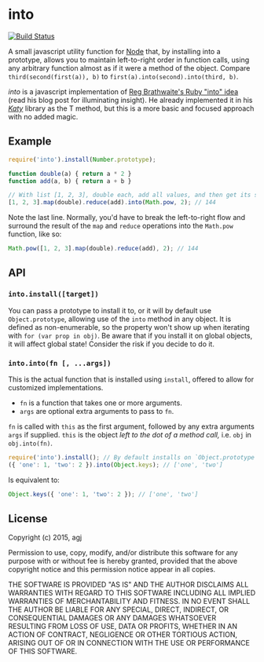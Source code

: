 
into
====

[![Build Status](https://travis-ci.org/agj/into.svg?branch=master)](https://travis-ci.org/agj/into)

A small javascript utility function for [Node][node] that, by installing into a prototype, allows you to maintain left-to-right order in function calls, using any arbitrary function almost as if it were a method of the object. Compare `third(second(first(a)), b)` to `first(a).into(second).into(third, b)`.

*into* is a javascript implementation of [Reg Brathwaite's Ruby "into" idea][1] (read his blog post for illuminating insight). He already implemented it in his [_Katy_][2] library as the T method, but this is a more basic and focused approach with no added magic.

[node]: https://nodejs.org/en/
[1]: http://weblog.raganwald.com/2008/01/no-detail-too-small.html
[2]: https://github.com/raganwald/Katy


## Example

```js
require('into').install(Number.prototype);

function double(a) { return a * 2 }
function add(a, b) { return a + b }

// With list [1, 2, 3], double each, add all values, and then get its second power.
[1, 2, 3].map(double).reduce(add).into(Math.pow, 2); // 144
```

Note the last line. Normally, you'd have to break the left-to-right flow and surround the result of the `map` and `reduce` operations into the `Math.pow` function, like so:

```js
Math.pow([1, 2, 3].map(double).reduce(add), 2); // 144
```


## API

### `into.install([target])`

You can pass a prototype to install it to, or it will by default use `Object.prototype`, allowing use of the `into` method in any object. It is defined as non-enumerable, so the property won't show up when iterating with `for (var prop in obj)`. Be aware that if you install it on global objects, it will affect global state! Consider the risk if you decide to do it.

### `into.into(fn [, ...args])`

This is the actual function that is installed using `install`, offered to allow for customized implementations.

* `fn` is a function that takes one or more arguments.
* `args` are optional extra arguments to pass to `fn`.

`fn` is called with `this` as the first argument, followed by any extra arguments `args` if supplied. `this` is the object _left to the dot of a method call,_ i.e. `obj` in `obj.into(fn)`.

```js
require('into').install(); // By default installs on `Object.prototype`, affecting all objects.
({ 'one': 1, 'two': 2 }).into(Object.keys); // ['one', 'two']
```

Is equivalent to:

```js
Object.keys({ 'one': 1, 'two': 2 }); // ['one', 'two']
```


## License

Copyright (c) 2015, agj

Permission to use, copy, modify, and/or distribute this software for any purpose with or without fee is hereby granted, provided that the above copyright notice and this permission notice appear in all copies.

THE SOFTWARE IS PROVIDED "AS IS" AND THE AUTHOR DISCLAIMS ALL WARRANTIES WITH REGARD TO THIS SOFTWARE INCLUDING ALL IMPLIED WARRANTIES OF MERCHANTABILITY AND FITNESS. IN NO EVENT SHALL THE AUTHOR BE LIABLE FOR ANY SPECIAL, DIRECT, INDIRECT, OR CONSEQUENTIAL DAMAGES OR ANY DAMAGES WHATSOEVER RESULTING FROM LOSS OF USE, DATA OR PROFITS, WHETHER IN AN ACTION OF CONTRACT, NEGLIGENCE OR OTHER TORTIOUS ACTION, ARISING OUT OF OR IN CONNECTION WITH THE USE OR PERFORMANCE OF THIS SOFTWARE.

